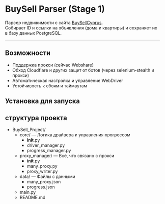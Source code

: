 # BuySell Parser (Stage 1)

Парсер недвижимости с сайта [BuySellCyprus](https://www.buysellcyprus.com).  
Собирает ID и ссылки на объявления (дома и квартиры) и сохраняет их в базу данных PostgreSQL.  

---

## Возможности

- Поддержка прокси (сейчас Webshare)  
- Обход Cloudflare и других защит от ботов (через selenium-stealth и прокси)  
- Автоматическая настройка и управление WebDriver  
- Устойчивость к сбоям и таймаутам  

## Установка для запуска


## структура проекта

- BuySell_Project/
  - core/ — Логика драйвера и управления прогрессом
    - __init__.py
    - driver_manager.py
    - progress_manager.py
  - proxy_manager/ — Всё, что связано с прокси
    - __init__.py
    - many_proxy.py
    - proxy_writer.py
  - data/ — Файлы с данными
    - many_proxy.json
    - progress.json
  - main.py
  - README.md
